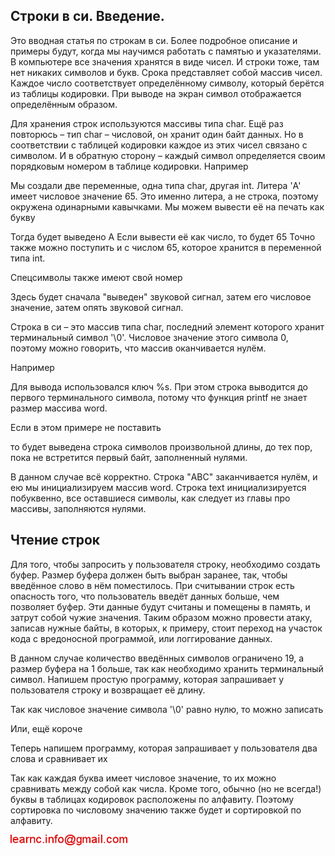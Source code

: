 ## Строки в си. Введение.

Это вводная статья по строкам в си. Более подробное описание и примеры будут, когда мы научимся работать с памятью и указателями.
В компьютере все значения хранятся в виде чисел. И строки тоже, там нет никаких символов и букв.
Срока представляет собой массив чисел. Каждое число соответствует определённому символу, который берётся из таблицы кодировки. При выводе на экран символ отображается определённым образом.

Для хранения строк используются массивы типа char. Ещё раз повторюсь – тип char – числовой, он хранит один байт данных. Но в соответствии с таблицей кодировки каждое из этих чисел связано с символом. И в обратную сторону – каждый символ определяется своим порядковым номером в таблице кодировки.
Например

Мы создали две переменные, одна типа char, другая int. Литера 'A' имеет числовое значение 65. Это именно литера, а не строка, поэтому окружена одинарными кавычками. Мы можем вывести её на печать как букву

Тогда будет выведено
A
Если вывести её как число, то будет
65
Точно также можно поступить и с числом 65, которое хранится в переменной типа int. 

Спецсимволы также имеют свой номер

Здесь будет сначала "выведен" звуковой сигнал, затем его числовое значение, затем опять звуковой сигнал.

Строка в си – это массив типа char, последний элемент которого хранит терминальный символ '\0'. Числовое значение этого символа 0, поэтому можно говорить, что массив оканчивается нулём.

Например

Для вывода использовался ключ %s. При этом строка выводится до первого терминального символа, потому что функция printf не знает размер массива word.

Если в этом примере не поставить

то будет выведена строка символов произвольной длины, до тех пор, пока не встретится первый байт, заполненный нулями.

В данном случае всё корректно. Строка "ABC" заканчивается нулём, и ею мы инициализируем массив word. Строка text инициализируется побуквенно, все оставшиеся символы, как следует из главы про массивы, заполняются нулями.



## Чтение строк

Для того, чтобы запросить у пользователя строку, необходимо создать буфер. Размер буфера должен быть выбран заранее, так, чтобы введённое слово в нём 
поместилось. При считывании строк есть опасность того, что пользователь введёт данных больше, чем позволяет буфер. Эти данные будут считаны и помещены в память, и 
затрут собой чужие значения. Таким образом можно провести атаку, записав нужные байты, в которых, к примеру, стоит переход на участок кода с вредоносной программой, или 
логгирование данных.

В данном случае количество введённых символов ограничено 19, а размер буфера на 1 больше, так как необходимо хранить терминальный символ.
Напишем простую программу, которая запрашивает у пользователя строку и возвращает её длину.

Так как числовое значение символа '\0' равно нулю, то можно записать

Или, ещё короче

Теперь напишем программу, которая запрашивает у пользователя два слова и сравнивает их

Так как каждая буква имеет числовое значение, то их можно сравнивать между собой как числа. Кроме того, обычно (но не всегда!) буквы в таблицах кодировок расположены по алфавиту. Поэтому сортировка по числовому значению также будет и сортировкой по алфавиту.

![mail.png](../images/mail.png)

